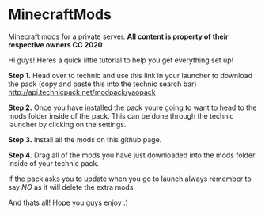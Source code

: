 # MinecraftMods
Minecraft mods for a private server. **All content is property of their respective owners CC 2020**

Hi guys! Heres a quick little tutorial to help you get everything set up!

**Step 1.**
Head over to technic and use this link in your launcher to download the pack (copy and paste this into the technic search bar)
 http://api.technicpack.net/modpack/yaopack
 
**Step 2.**
Once you have installed the pack youre going to want to head to the mods folder inside of the pack.
This can be done through the technic launcher by clicking on the settings.

**Step 3.**
Install all the mods on this github page.

**Step 4.**
Drag all of the mods you have just downloaded into the mods folder inside of your technic pack.

If the pack asks you to update when you go to launch always remember to say *NO* as it will delete
the extra mods.

And thats all! Hope you guys enjoy :)
